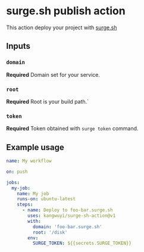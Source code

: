 # surge.sh publish action

This action deploy your project with [surge.sh](https://surge.sh)

## Inputs

### `domain`

**Required** Domain set for your service.

### `root`

**Required** Root is your build path.`

### `token`

**Required** Token obtained with `surge token` command.

## Example usage

```yaml
name: My workflow

on: push

jobs:
  my-job:
    name: My job
    runs-on: ubuntu-latest
    steps:
      - name: Deploy to foo-bar.surge.sh
        uses: kangwuyi/surge-sh-action@v1
        with:
          domain: 'foo-bar.surge.sh'
          root: '/disk'
        env:
          SURGE_TOKEN: ${{secrets.SURGE_TOKEN}}
```
